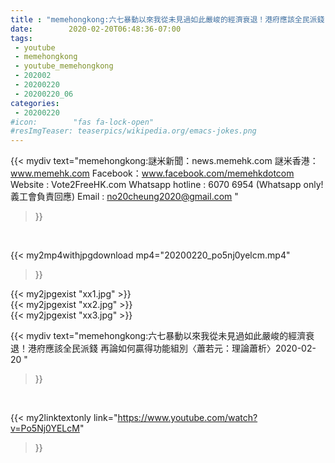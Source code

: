 ```yaml
---
title : "memehongkong:六七暴動以來我從未見過如此嚴峻的經濟衰退！港府應該全民派錢 再論如何贏得功能組別〈蕭若元：理論蕭析〉2020-02-20 "
date:        2020-02-20T06:48:36-07:00
tags:
 - youtube
 - memehongkong
 - youtube_memehongkong
 - 202002
 - 20200220
 - 20200220_06
categories:
 - 20200220
#icon:        "fas fa-lock-open"
#resImgTeaser: teaserpics/wikipedia.org/emacs-jokes.png
---
```


{{< mydiv text="memehongkong:謎米新聞：news.memehk.com 謎米香港： www.memehk.com Facebook：www.facebook.com/memehkdotcom  Website : Vote2FreeHK.com Whatsapp hotline : 6070 6954 (Whatsapp only! 義工會負責回應) Email : no20cheung2020@gmail.com "
>}}
<br>


{{< my2mp4withjpgdownload mp4="20200220_po5nj0yelcm.mp4"
>}}

{{< my2jpgexist "xx1.jpg" >}}<br>
{{< my2jpgexist "xx2.jpg" >}}<br>
{{< my2jpgexist "xx3.jpg" >}}<br>



{{< mydiv text="memehongkong:六七暴動以來我從未見過如此嚴峻的經濟衰退！港府應該全民派錢 再論如何贏得功能組別〈蕭若元：理論蕭析〉2020-02-20 "
>}}
<br>

{{< my2linktextonly link="https://www.youtube.com/watch?v=Po5Nj0YELcM"
>}}


<br>

